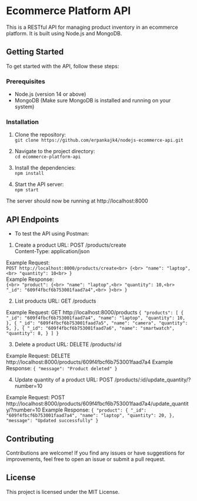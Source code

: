 # Ecommerce Platform API
This is a RESTful API for managing product inventory in an ecommerce platform. It is built using Node.js and MongoDB.

## Getting Started
To get started with the API, follow these steps:

### Prerequisites
- Node.js (version 14 or above)
- MongoDB (Make sure MongoDB is installed and running on your system)

### Installation
1. Clone the repository:<br>
   `git clone https://github.com/erpankajk4/nodejs-ecommerce-api.git`

2. Navigate to the project directory:<br>
    `cd ecommerce-platform-api`

3. Install the dependencies:<br>
    `npm install`

4. Start the API server:<br>
    `npm start`

The server should now be running at http://localhost:8000 <br>

## API Endpoints
- To test the API using Postman:
1. Create a product
URL: POST /products/create<br>
Content-Type: application/json<br>

Example Request:<br>
`POST http://localhost:8000/products/create<br>
{<br>
  "name": "laptop",<br>
  "quantity": 10<br>
}`<br>
Example Response:<br>
`{<br>
  "product": {<br>
    "name": "laptop",<br>
    "quantity": 10,<br>
    "_id": "609f4fbcf6b753001faad7a4",<br>
  }<br>
}`<br>

2. List products
URL: GET /products

Example Request:
GET http://localhost:8000/products
`{
  "products": [
    {
      "_id": "609f4fbcf6b753001faad7a4",
      "name": "laptop",
      "quantity": 10,
    },
    {
      "_id": "609f4fbcf6b753001faad7a5",
      "name": "camera",
      "quantity": 5,
    },
    {
      "_id": "609f4fbcf6b753001faad7a6",
      "name": "smartwatch",
      "quantity": 8,
    }
  ]
}`

3. Delete a product
URL: DELETE /products/:id

Example Request:
DELETE http://localhost:8000/products/609f4fbcf6b753001faad7a4
Example Response:
`{
  "message": "Product deleted"
}`

4. Update quantity of a product
URL: POST /products/:id/update_quantity/?number=10

Example Request:
POST http://localhost:8000/products/609f4fbcf6b753001faad7a4/update_quantity/?number=10 
Example Response:
`{
    "product": {
      "_id": "609f4fbcf6b753001faad7a4",
      "name": "laptop",
      "quantity": 20,
    },
    "message": "Updated successfully"
  }`

## Contributing
Contributions are welcome! If you find any issues or have suggestions for improvements, feel free to open an issue or submit a pull request.

## License
This project is licensed under the MIT License.
